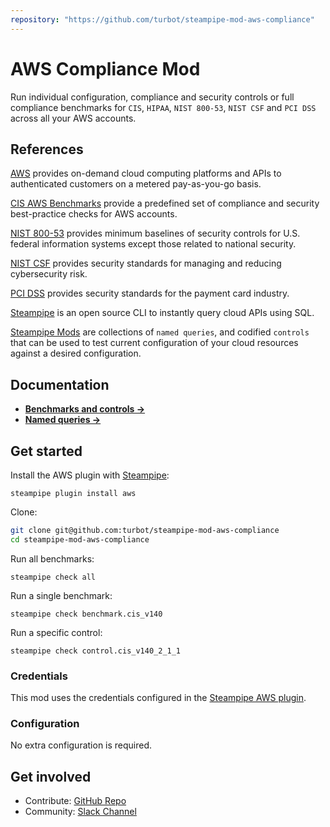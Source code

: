 ```yaml
---
repository: "https://github.com/turbot/steampipe-mod-aws-compliance"
---
```


# AWS Compliance Mod

Run individual configuration, compliance and security controls or full compliance benchmarks for `CIS`, `HIPAA`, `NIST 800-53`, `NIST CSF` and `PCI DSS` across all your AWS accounts.

## References

[AWS](https://aws.amazon.com/) provides on-demand cloud computing platforms and APIs to authenticated customers on a metered pay-as-you-go basis.

[CIS AWS Benchmarks](https://www.cisecurity.org/benchmark/amazon_web_services/) provide a predefined set of compliance and security best-practice checks for AWS accounts.

[NIST 800-53](https://csrc.nist.gov/publications/detail/sp/800-53/rev-4/final) provides minimum baselines of security controls for U.S. federal information systems except those related to national security.

[NIST CSF](https://www.nist.gov/cyberframework) provides security standards for managing and reducing cybersecurity risk.

[PCI DSS](https://www.pcisecuritystandards.org) provides security standards for the payment card industry.

[Steampipe](https://steampipe.io) is an open source CLI to instantly query cloud APIs using SQL.

[Steampipe Mods](https://steampipe.io/docs/reference/mod-resources#mod) are collections of `named queries`, and codified `controls` that can be used to test current configuration of your cloud resources against a desired configuration.

## Documentation

- **[Benchmarks and controls →](https://hub.steampipe.io/mods/turbot/aws_compliance/controls)**
- **[Named queries →](https://hub.steampipe.io/mods/turbot/aws_compliance/queries)**

## Get started

Install the AWS plugin with [Steampipe](https://steampipe.io):
```shell
steampipe plugin install aws
```

Clone:
```sh
git clone git@github.com:turbot/steampipe-mod-aws-compliance
cd steampipe-mod-aws-compliance
```

Run all benchmarks:
```shell
steampipe check all
```

Run a single benchmark:
```shell
steampipe check benchmark.cis_v140
```

Run a specific control:
```shell
steampipe check control.cis_v140_2_1_1
```

### Credentials

This mod uses the credentials configured in the [Steampipe AWS plugin](https://hub.steampipe.io/plugins/turbot/aws).

### Configuration

No extra configuration is required.

## Get involved

* Contribute: [GitHub Repo](https://github.com/turbot/steampipe-mod-aws-compliance)
* Community: [Slack Channel](https://join.slack.com/t/steampipe/shared_invite/zt-oij778tv-lYyRTWOTMQYBVAbtPSWs3g)
